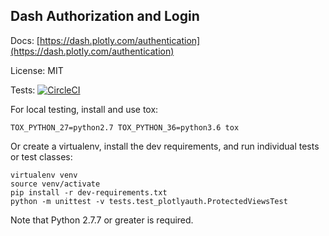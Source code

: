 ## Dash Authorization and Login

Docs: [https://dash.plotly.com/authentication](https://dash.plotly.com/authentication)

License: MIT

Tests: [![CircleCI](https://circleci.com/gh/plotly/dash-auth.svg?style=svg)](https://circleci.com/gh/plotly/dash-auth)

For local testing, install and use tox:

```
TOX_PYTHON_27=python2.7 TOX_PYTHON_36=python3.6 tox
```

Or create a virtualenv, install the dev requirements, and run individual
tests or test classes:

```
virtualenv venv
source venv/activate
pip install -r dev-requirements.txt
python -m unittest -v tests.test_plotlyauth.ProtectedViewsTest
```

Note that Python 2.7.7 or greater is required.
